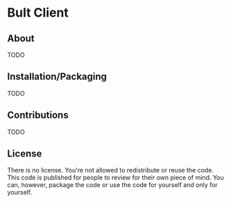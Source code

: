 # Bult Client
## About
TODO

## Installation/Packaging
TODO

## Contributions
TODO

## License
There is no license. You're not allowed to redistribute or reuse the code. This code is published for people to review for their own piece of mind. You can, however, package the code or use the code for yourself and only for yourself.